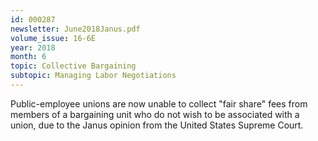 ```yaml
---
id: 000287
newsletter: June2018Janus.pdf
volume_issue: 16-6E
year: 2018
month: 6
topic: Collective Bargaining
subtopic: Managing Labor Negotiations
---
```


Public-employee unions are now unable to collect "fair share" fees from members of a bargaining unit who do not wish to be associated with a union, due to the Janus opinion from the United States Supreme Court.
